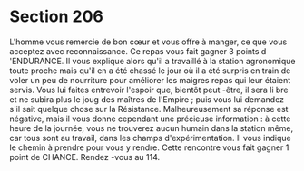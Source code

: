 # Section 206

L'homme vous remercie de bon cœur et vous offre à manger, ce
que vous acceptez avec reconnaissance. Ce repas vous fait gagner
3 points d 'ENDURANCE.  Il vous explique alors qu'il a travaillé
à la station agronomique toute proche mais qu'il en a été chassé
le jour où il a été surpris en train de voler un peu de nourriture
pour améliorer les maigres repas qui leur étaient servis. Vous lui
faites entrevoir l'espoir que, bientôt peut -être, il sera li bre et ne
subira plus le joug des maîtres de l'Empire ; puis vous lui
demandez s'il sait quelque chose sur la Résistance.
Malheureusement sa réponse est négative, mais il vous donne
cependant une précieuse information : à cette heure de la
journée, vous ne  trouverez aucun humain dans la station même,
car tous sont au travail, dans les champs d'expérimentation. Il
vous indique le chemin à prendre pour vous y rendre. Cette
rencontre vous fait gagner  1 point de  CHANCE. Rendez -vous au
114.